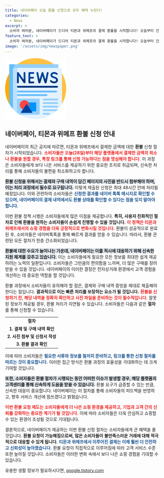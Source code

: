 ```yaml
---
title: 네이버페이 오늘 환불 신청으로 모두 혜택 누린다!
categories:
  - News
excerpt: >
  소비자 여러분, 네이버페이가 드디어 티몬과 위메프의 결제 환불을 시작합니다! 오늘부터 간편하게 신청하고 48시간 내 처리받는 방법을 확인해보세요!
feature_text: >
  소비자 여러분, 네이버페이가 드디어 티몬과 위메프의 결제 환불을 시작합니다! 오늘부터 간편하게 신청하고 48시간 내 처리받는 방법을 확인해보세요!
image: '/assets/img/newspaper.png'
---
```


<p><img src="/assets/img/newspaper.png" alt="kimp 속보" /></p>

<h2 data-ke-size="size26">네이버페이, 티몬과 위메프 환불 신청 안내</h2>

<p data-ke-size="size16"></p> 

<p>네이버페이의 최근 공지에 따르면, 티몬과 위메프에서 결제한 금액에 대한 <b>환불</b> 신청 절차가 시작되었습니다. <b><span style="color: #ee2323;">소비자들은 오늘(28일)부터 해당 플랫폼에서 결제한 금액의 취소나 환불을 원할 경우, 특정 링크를 통해 신청 가능하다는 점을 명심해야 합니다.</span></b> 이 과정은 소비자들에게 보다 나은 서비스를 제공하기 위한 중요한 조치로 취급되며, 신속한 처리를 통해 소비자들의 불편을 최소화하고자 합니다.</p>

<p><b><span style="background-color: #21538527;">환불 신청을 위해서는 결제와 구매 내역이 담긴 페이지의 사진을 반드시 첨부해야 하며, 이는 처리 과정에서 필수로 요구됩니다.</span></b> 이렇게 제출된 신청은 최대 48시간 안에 처리될 예정입니다. 이와 관련하여 소비자들은 <b><span style="color: #1a5490;">신청한 결과를 네이버 톡톡 메시지로 확인할 수 있으며, 네이버페이의 결제 내역에서도 환불 상태를 확인할 수 있다는 점을 잊지 말아야 합니다.</span></b></p>

<p data-ke-size="size16"></p>

<p>이번 환불 정책 시행은 소비자들에게 많은 이점을 제공합니다. <b>특히, 사용자 친화적인 절차로 인해 환불을 원하는 소비자들이 손쉽게 진행할 수 있을 것입니다.</b> <b><span style="color: #ee2323;">이 정책은 티몬과 위메프에서의 쇼핑 경험을 더욱 긍정적으로 변화시킬 것입니다.</span></b> 환불이 성공적으로 완료된 후, 소비자들은 네이버톡톡을 통해 빠르게 결과를 얻을 수 있습니다. 따라서, 환불 관련된 모든 절차가 한층 간소화되었습니다.</p>

<p><b><span style="background-color: #21538527;">환불에 대한 수요가 늘어나는 가운데, 네이버페이는 이를 적시에 대응하기 위해 신속한 지원 체계를 갖추고 있습니다.</span></b> 이는 소비자들에게 필요한 모든 정보를 최대한 쉽게 제공하려는 노력의 일환입니다. 소비자들은 그만큼의 편의함을 느끼며, 더 많은 구매를 장려받을 수 있을 것입니다. 네이버페이의 이러한 결정은 전자상거래 환경에서 고객 경험을 개선하는 데 중요한 역할을 할 것입니다.</p>

<p data-ke-size="size16"></p>

<p>환불 과정에서 소비자들이 유의해야 할 점은, 결제와 구매 내역 증빙을 제대로 제출해야 한다는 점입니다. <b>결과적으로 이는 빠른 처리를 보장하는 요소가 될 것입니다.</b> <b><span style="color: #ee2323;">환불을 신청하기 전, 해당 내역을 정확히 확인하고 사진 파일을 준비하는 것이 필수적입니다.</span></b> 잘못된 정보가 제공될 경우, 환불 처리가 지연될 수 있습니다. 소비자들은 다음과 같은 <b>절차</b>를 통해 신청할 수 있습니다.</p>

<table>
    <tr>
        <td style="text-align: center; height: 17px;"><b>절차</b></td>
    </tr>
    <tr>
        <td style="text-align: center; height: 17px;"><b>1. 결제 및 구매 내역 확인</b></td>
    </tr>
    <tr>
        <td style="text-align: center; height: 17px;"><b>2. 사진 첨부 및 신청서 작성</b></td>
    </tr>
    <tr>
        <td style="text-align: center; height: 17px;"><b>3. 환불 결과 확인</b></td>
    </tr>
</table>

<p>이에 따라 소비자들은 <b><span style="color: #1a5490;">필요한 서류와 정보를 철저히 준비하고, 링크를 통한 신청 절차를 따르는 것이 중요합니다.</span></b> 이러한 접근 방식은 환불 과정의 효율성을 극대화하는 데 크게 기여할 것입니다.</p>

<p data-ke-size="size16"></p>

<p><b><span style="background-color: #21538527;">또한, 소비자들은 환불 절차가 시행되는 동안 어떠한 이슈가 발생할 경우, 해당 플랫폼의 고객센터를 통해 신속하게 도움을 받을 수 있습니다.</span></b> 환불 요구가 급증할 수 있는 만큼, 신속한 대응이 중요합니다. 네이버페이는 이 절차를 통해 소비자들의 피드백을 반영하고, 향후 서비스 개선에 힘쓰겠다고 밝혔습니다.</p>

<p><b><span style="color: #ee2323;">이번 환불 요청 제도는 소비자들에게 더 나은 쇼핑 환경을 제공하고, 기업과 고객 간의 신뢰를 강화하는 중요한 계기가 될 것입니다.</span></b> 이에 따라 소비자들은 더욱 안심하고 쇼핑할 수 있는 환경이 조성될 것으로 기대됩니다. </p>

<p data-ke-size="size16"></p>

<p>결론적으로, 네이버페이가 제공하는 이번 환불 신청 절차는 소비자들에게 큰 혜택을 줄 것입니다. <b>환불 요청이 가능해짐으로써, 많은 소비자들이 불만족스러운 거래에 대해 적극적으로 대응할 수 있게 됩니다.</b> <b><span style="color: #1a5490;">티몬과 위메프에서 이루어진 결제는 이제 훨씬 더 안전하고 신뢰성이 높아졌습니다.</span></b> 환불 요청이 직접적으로 이루어짐에 따라 고객 서비스 수준 또한 높아질 것입니다. 소비자들은 이러한 변화 속에서 보다 나은 쇼핑 경험을 기대할 수 있습니다. </p>

<p data-ke-size="size16"></p>
유용한 생활 정보가 필요하시다면, <a href="https://qoogle.tistory.com" rel="dofollow">qoogle.tistory.com</a>



